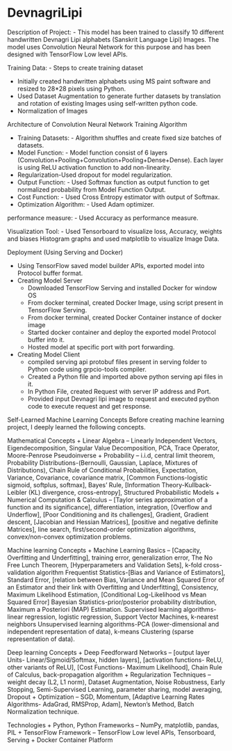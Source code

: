 # DevnagriLipi

Description of Project: - This model has been trained to classify 10 different handwritten Devnagri Lipi alphabets (Sanskrit Language Lipi) Images. The model uses Convolution Neural Network for this purpose and has been designed with TensorFlow Low level APIs.

Training Data: - Steps to create training dataset
+ Initially created handwritten alphabets using MS paint software and resized to 28*28 pixels using Python.
+ Used Dataset Augmentation to generate further datasets by translation and rotation of existing Images using self-written python code.
+ Normalization of Images


Architecture of Convolution Neural Network Training Algorithm
+ Training Datasets: - Algorithm shuffles and create fixed size batches of datasets.
+ Model Function: - Model function consist of 6 layers (Convolution+Pooling+Convolution+Pooling+Dense+Dense). Each layer is using ReLU activation function to add non-linearity.
+ Regularization-Used dropout for model regularization. 
+ Output Function: - Used Softmax function as output function to get normalized probability from Model Function Output.
+ Cost Function: - Used Cross Entropy estimator with output of Softmax.
+ Optimization Algorithm: - Used Adam optimizer.

performance measure: - Used Accuracy as performance measure.

Visualization Tool: - Used Tensorboard to visualize loss, Accuracy, weights and biases Histogram graphs and used matplotlib to visualize Image Data.


Deployment (Using Serving and Docker)
+ Using TensorFlow saved model builder APIs, exported model into Protocol buffer format.
+ Creating Model Server
  * Downloaded TensorFlow Serving and installed Docker for window OS
  * From docker terminal, created Docker Image, using script present in TensorFlow Serving.
  * From docker terminal, created Docker Container instance of docker image
  * Started docker container and deploy the exported model Protocol buffer into it.
  * Hosted model at specific port with port forwarding.
+ Creating Model Client
  * compiled serving api protobuf files present in serving folder to Python code using grpcio-tools compiler.
  * Created a Python file and imported above python serving api files in it.
  * In Python File, created Request with server IP address and Port. 
  * Provided input Devnagri lipi image to request and executed python code to execute request and get response.


Self-Learned Machine Learning Concepts 
Before creating machine learning project, I deeply learned the following concepts.

Mathematical Concepts 
    + Linear Algebra – Linearly Independent Vectors, Eigendecomposition, Singular Value Decomposition, PCA, Trace Operator, Moore-Penrose Pseudoinverse
    + Probability – i.i.d, central limit theorem, Probability Distributions-(Bernoulli, Gaussian, Laplace, Mixtures of Distributions),
    Chain Rule of Conditional Probabilities, Expectation, Variance, Covariance, covariance matrix, [Common Functions-logistic sigmoid, softplus, softmax], Bayes’ Rule, [Information Theory-Kullback-Leibler (KL) divergence, cross-entropy], Structured Probabilistic Models
    + Numerical Computation & Calculus – [Taylor series approximation of a function and its significance], differentiation, integration, 
      [Overflow and Underflow], [Poor Conditioning and its challenges], Gradient, Gradient descent, [Jacobian and Hessian Matrices],
      [positive and negative definite Matrices], line search, first/second-order optimization algorithms, convex/non-convex optimization problems.


Machine learning Concepts
    + Machine Learning Basics – [Capacity, Overfitting and Underfitting], training error, generalization error, The No Free Lunch Theorem, 
[Hyperparameters and Validation Sets], k-fold cross-validation algorithm 
      Frequentist Statistics-[Bias and Variance of Estimators], Standard Error, [relation between Bias, Variance and Mean Squared Error of an Estimator and their link with Overfitting and Underfitting], Consistency, Maximum Likelihood Estimation, [Conditional Log-Likelihood vs Mean Squared Error]
      Bayesian Statistics-prior/posterior probability distribution, Maximum a Posteriori (MAP) Estimation.
      Supervised learning algorithms-linear regression, logistic regression, Support Vector Machines, k-nearest neighbors
      Unsupervised learning algorithms-PCA (lower-dimensional and independent representation of data), k-means Clustering (sparse representation of data).

Deep learning Concepts
    + Deep Feedforward Networks – [output layer Units- Linear/Sigmoid/Softmax, hidden layers], [activation functions- ReLU, other variants of ReLU], 
      [Cost Functions- Maximum Likelihood], Chain Rule of Calculus, back-propagation algorithm
    + Regularization Techniques – weight decay (L2, L1 norm), Dataset Augmentation, Noise Robustness, Early Stopping, Semi-Supervised Learning, 
      parameter sharing, model averaging, Dropout
    + Optimization – SGD, Momentum, [Adaptive Learning Rates Algorithms- AdaGrad, RMSProp, Adam], Newton’s Method, Batch Normalization technique.

Technologies 
    + Python, Python Frameworks – NumPy, matplotlib, pandas, PIL
    + TensorFlow Framework – TensorFlow Low level APIs, Tensorboard, Serving
    + Docker Container Platform    